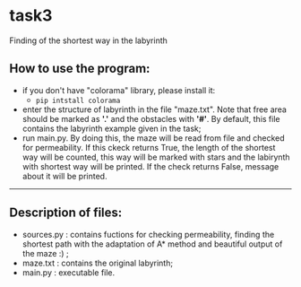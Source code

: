 # task3
Finding of the shortest way in the labyrinth
## How to use the program:
* if you don't have "colorama" library, please install it:
  * `pip intstall colorama`
* enter the structure of labyrinth in the file "maze.txt". Note that free area should be marked as **'.'** and the obstacles with **'#'**. By default, this file contains the labyrinth example given in the task;
* run main.py. By doing this, the maze will be read from file and checked for permeability. If this ckeck returns True, the length of the shortest way will be counted, this way will be marked with stars and the labirynth with shortest way will be printed. If the check returns False, message about it will be printed.
______________________________________________

## Description of files:
* sources.py : contains fuctions for checking permeability, finding the shortest path with the adaptation of A* method and beautiful output of the maze :) ;
* maze.txt : contains the original labyrinth;
* main.py : executable file.
